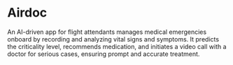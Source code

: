 # Airdoc
 An AI-driven app for flight attendants manages medical emergencies onboard by recording and analyzing vital signs and symptoms. It predicts the criticality level, recommends medication, and initiates a video call with a doctor for serious cases, ensuring prompt and accurate treatment.
